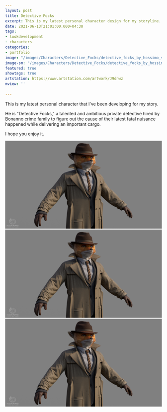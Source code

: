 ```yaml
---
layout: post
title: Detective Focks
excerpt: This is my latest personal character design for my storyline.
date: 2021-06-13T21:01:00.000+04:30
tags:
- lookdevelopment
- characters
categories:
- portfolio
image: "/images/Characters/Detective_Focks/detective_focks_by_hossimo_square.png"
image-sm: "/images/Characters/Detective_Focks/detective_focks_by_hossimo_square.png"
featured: true
showtags: true
artstation: https://www.artstation.com/artwork/J9dnwz
mview: ''

---
```

This is my latest personal character that I've been developing for my story.

He is "Detective Focks," a talented and ambitious private detective hired by Bonanno crime family to figure out the cause of their latest fatal nuisance happened while delivering an important cargo.

I hope you enjoy it.

<img src="/images/Characters/Detective_Focks/detective_focks_by_hossimo_01.png" alt="detective_focks_by_hossimo_02" class="responsive">

<img src="/images/Characters/Detective_Focks/detective_focks_by_hossimo_01.png" alt="detective_focks_by_hossimo_03" class="responsive">

<img src="/images/Characters/Detective_Focks/detective_focks_by_hossimo_01.png" alt="detective_focks_by_hossimo_04_details" class="responsive">